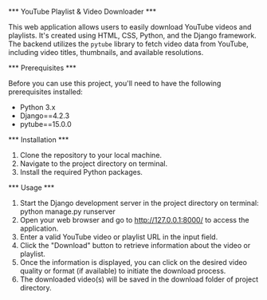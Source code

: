 *** YouTube Playlist & Video Downloader ***

This web application allows users to easily download YouTube videos and playlists. It's created using HTML, CSS, Python, and the Django framework.
The backend utilizes the `pytube` library to fetch video data from YouTube, including video titles, thumbnails, and available resolutions.

*** Prerequisites ***

Before you can use this project, you'll need to have the following prerequisites installed:
- Python 3.x
- Django==4.2.3
- pytube==15.0.0

*** Installation ***

1. Clone the repository to your local machine.
2. Navigate to the project directory on terminal.
3. Install the required Python packages.

*** Usage ***

1. Start the Django development server in the project directory on terminal:
      python manage.py runserver
2. Open your web browser and go to http://127.0.0.1:8000/ to access the application.
3. Enter a valid YouTube video or playlist URL in the input field.
4. Click the "Download" button to retrieve information about the video or playlist.
5. Once the information is displayed, you can click on the desired video quality or format (if available) to initiate the download process.
6. The downloaded video(s) will be saved in the download folder of project directory.
